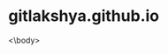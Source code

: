 # gitlakshya.github.io
<!Doctype html>
<html>
  <title>Lakshya Vashisth</title>
<body>
  
  <\body>
</html>
